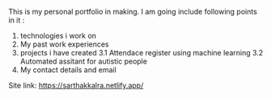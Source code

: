 This is my personal portfolio in making. I am going include following points in it :

1. technologies i work on
2. My past work experiences
3. projects i have created
   3.1 Attendace register using machine learning
   3.2 Automated assitant for autistic people
4. My contact details and email

Site link: https://sarthakkalra.netlify.app/
